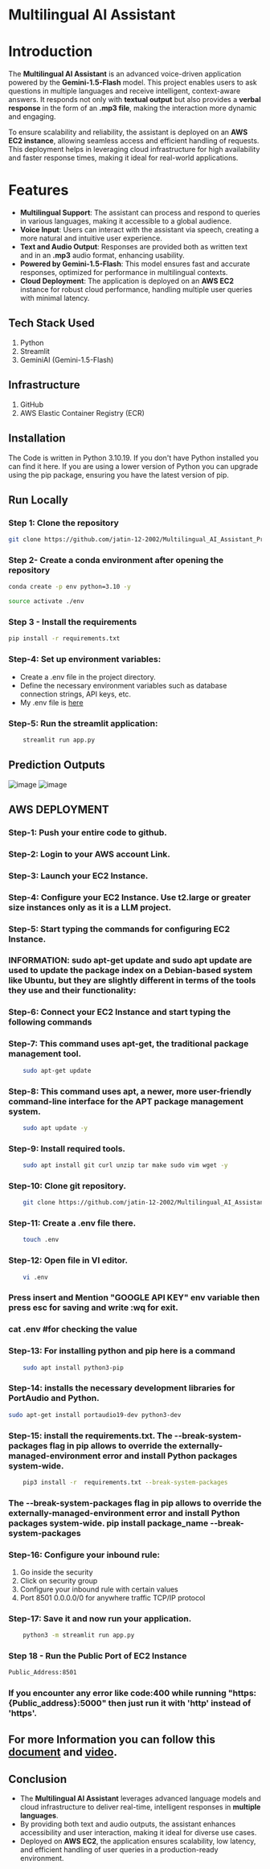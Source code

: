 # Multilingual AI Assistant

# Introduction

The **Multilingual AI Assistant** is an advanced voice-driven application powered by the **Gemini-1.5-Flash** model. This project enables users to ask questions in multiple languages and receive intelligent, context-aware answers. It responds not only with **textual output** but also provides a **verbal response** in the form of an **.mp3 file**, making the interaction more dynamic and engaging.

To ensure scalability and reliability, the assistant is deployed on an **AWS EC2 instance**, allowing seamless access and efficient handling of requests. This deployment helps in leveraging cloud infrastructure for high availability and faster response times, making it ideal for real-world applications.

# Features

* **Multilingual Support**: The assistant can process and respond to queries in various languages, making it accessible to a global audience.
* **Voice Input**: Users can interact with the assistant via speech, creating a more natural and intuitive user experience.
* **Text and Audio Output**: Responses are provided both as written text and in an **.mp3** audio format, enhancing usability.
* **Powered by Gemini-1.5-Flash**: This model ensures fast and accurate responses, optimized for performance in multilingual contexts.
* **Cloud Deployment**: The application is deployed on an **AWS EC2** instance for robust cloud performance, handling multiple user queries with minimal latency.

## Tech Stack Used
1) Python
2) Streamlit
3) GeminiAI (Gemini-1.5-Flash)

## Infrastructure
1) GitHub
2) AWS Elastic Container Registry (ECR)

## Installation
    
The Code is written in Python 3.10.19. If you don't have Python installed you can find it here. If you are using a lower version of Python you can upgrade using the pip package, ensuring you have the latest version of pip.

## Run Locally

### Step 1: Clone the repository
```bash
git clone https://github.com/jatin-12-2002/Multilingual_AI_Assistant_Project
```

### Step 2- Create a conda environment after opening the repository
```bash
conda create -p env python=3.10 -y
```
```bash
source activate ./env
```

### Step 3 - Install the requirements
```bash
pip install -r requirements.txt
```

### Step-4: Set up environment variables:
- Create a .env file in the project directory.
- Define the necessary environment variables such as database connection strings, API keys, etc.
- My .env file is [here](https://drive.google.com/file/d/1HadmVnwU_LLi_XvA9ci9MHFLsq_p3Y3o/view?usp=sharing)

### Step-5: Run the streamlit application:
```bash
    streamlit run app.py
```

## Prediction Outputs
![image](assets/output1.png)
![image](assets/output2.png)


## AWS DEPLOYMENT

### Step-1: Push your entire code to github.
### Step-2: Login to your AWS account Link.
### Step-3: Launch your EC2 Instance.
### Step-4: Configure your EC2 Instance. Use t2.large or greater size instances only as it is a LLM project.
### Step-5: Start typing the commands for configuring EC2 Instance.
### INFORMATION: sudo apt-get update and sudo apt update are used to update the package index on a Debian-based system like Ubuntu, but they are slightly different in terms of the tools they use and their functionality:
### Step-6: Connect your EC2 Instance and start typing the following commands

### Step-7: This command uses apt-get, the traditional package management tool.
```bash
    sudo apt-get update
```

### Step-8: This command uses apt, a newer, more user-friendly command-line interface for the APT package management system.
```bash
    sudo apt update -y
```

### Step-9: Install required tools.
```bash
    sudo apt install git curl unzip tar make sudo vim wget -y
```

### Step-10: Clone git repository.
```bash
    git clone https://github.com/jatin-12-2002/Multilingual_AI_Assistant_Project
```

### Step-11: Create a .env file there.
```bash
    touch .env
```

### Step-12: Open file in VI editor.
```bash
    vi .env
```
### Press insert and Mention "GOOGLE API KEY" env variable then press esc for saving and write :wq for exit.
### cat .env #for checking the value

### Step-13: For installing python and pip here is a command
```bash
    sudo apt install python3-pip
```
### Step-14: installs the necessary development libraries for PortAudio and Python.
```bash
sudo apt-get install portaudio19-dev python3-dev
```

### Step-15: install the requirements.txt. The --break-system-packages flag in pip allows to override the externally-managed-environment error and install Python packages system-wide.
```bash
    pip3 install -r  requirements.txt --break-system-packages
```

### The --break-system-packages flag in pip allows to override the externally-managed-environment error and install Python packages system-wide. pip install package_name --break-system-packages


### Step-16: Configure your inbound rule:
1. Go inside the security
2. Click on security group
3. Configure your inbound rule with certain values
4. Port 8501 0.0.0.0/0 for anywhere traffic TCP/IP protocol

### Step-17: Save it and now run your application.
```bash
    python3 -m streamlit run app.py
```

### Step 18 - Run the Public Port of EC2 Instance
```bash
Public_Address:8501
```

### If you encounter any error like code:400 while running "https:{Public_address}:5000" then just run it with 'http' instead of 'https'.


## For more Information you can follow this [document](https://docs.google.com/document/d/1bUonQSpW_T6BZmij80Sa-FbWQszojC6l/edit?usp=sharing&ouid=108540473432270728768&rtpof=true&sd=true) and [video](https://youtu.be/VfG2YV1pCO0?feature=shared).

## Conclusion 

* The **Multilingual AI Assistant** leverages advanced language models and cloud infrastructure to deliver real-time, intelligent responses in **multiple languages**.
* By providing both text and audio outputs, the assistant enhances accessibility and user interaction, making it ideal for diverse use cases.
* Deployed on **AWS EC2**, the application ensures scalability, low latency, and efficient handling of user queries in a production-ready environment.